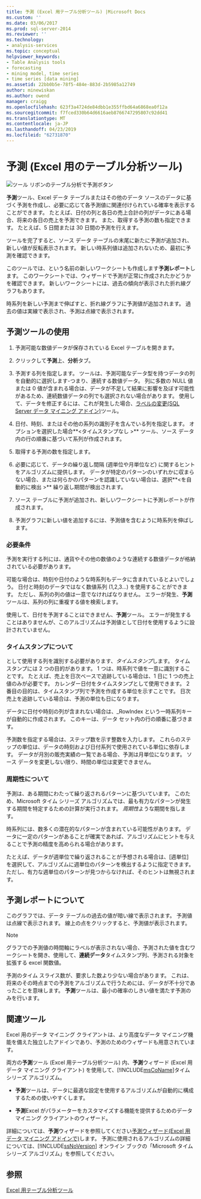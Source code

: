 ```yaml
---
title: 予測 (Excel 用テーブル分析ツール) |Microsoft Docs
ms.custom: ''
ms.date: 03/06/2017
ms.prod: sql-server-2014
ms.reviewer: ''
ms.technology:
- analysis-services
ms.topic: conceptual
helpviewer_keywords:
- Table Analysis tools
- forecasting
- mining model, time series
- time series [data mining]
ms.assetid: 22bb0b5e-78f5-484e-883d-2b5985a12749
author: minewiskan
ms.author: owend
manager: craigg
ms.openlocfilehash: 623f3a4724de84dbb1e355ffbd64a6868ea0f12a
ms.sourcegitcommit: f7fced330b64d6616aeb8766747295807c92dd41
ms.translationtype: MT
ms.contentlocale: ja-JP
ms.lasthandoff: 04/23/2019
ms.locfileid: "62731870"
---
```

# <a name="forecast-table-analysis-tools-for-excel"></a>予測 (Excel 用のテーブル分析ツール)
  ![ツール リボンのテーブル分析で予測ボタン](media/tat-forecast.gif "テーブル分析ツール リボンの予測 ボタン")  
  
 **予測**ツール、Excel データ テーブルまたはその他のデータ ソースのデータに基づく予測を作成し、必要に応じて各予測値に関連付けられている確率を表示することができます。 たとえば、日付の列と各日の売上合計の列がデータにある場合、将来の各日の売上を予測できます。 また、取得する予測の数も指定できます。 たとえば、5 日間または 30 日間の予測を行えます。  
  
 ツールを完了すると、ソース データ テーブルの末尾に新たに予測が追加され、新しい値が反転表示されます。 新しい時系列値は追加されないため、最初に予測を確認できます。  
  
 このツールでは、という名前の新しいワークシートも作成します**予測レポート**します。 このワークシートでは、ウィザードで予測が正常に作成されたかどうかを確認できます。 新しいワークシートには、過去の傾向が表示された折れ線グラフもあります。  
  
 時系列を新しい予測まで伸ばすと、折れ線グラフに予測値が追加されます。 過去の値は実線で表示され、予測は点線で表示されます。  
  
## <a name="using-the-forecast-tool"></a>予測ツールの使用  
  
1.  予測可能な数値データが保存されている Excel テーブルを開きます。  
  
2.  クリックして**予測**上、**分析**タブ。  
  
3.  予測する列を指定します。 ツールは、予測可能なデータ型を持つデータの列を自動的に選択します-つまり、連続する数値データ。 列に多数の NULL 値または 0 値が含まれる場合は、データが不足して結果に影響を及ぼす可能性があるため、連続数値データの列でも選択されない場合があります。 使用して、データを修正するには、これが発生した場合、[ラベルの変更&#40;SQL Server データ マイニング アドイン&#41;](relabel-sql-server-data-mining-add-ins.md)ツール。  
  
4.  日付、時刻、またはその他の系列の識別子を含んでいる列を指定します。 オプションを選択した場合**\<タイムスタンプなし >** ツール、ソース データ内の行の順番に基づいて系列が作成されます。  
  
5.  取得する予測の数を指定します。  
  
6.  必要に応じて、データの繰り返し間隔 (週単位や月単位など) に関するヒントをアルゴリズムに提供します。 データが特定のパターンのいずれかに収まらない場合、または何らかのパターンを認識していない場合は、選択**\<を自動的に検出 >** 繰り返し期間が検出されます。  
  
7.  ソース テーブルに予測が追加され、新しいワークシートに予測レポートが作成されます。  
  
8.  予測グラフに新しい値を追加するには、予測値を含むように時系列を伸ばします。  
  
### <a name="requirements"></a>必要条件  
 予測を実行する列には、通貨やその他の数値のような連続する数値データが格納されている必要があります。  
  
 可能な場合は、時刻や日付のような時系列もデータに含まれているとよいでしょう。 日付と時刻のデータではなく数値系列 (1,2,3...) を使用することができます。 ただし、系列の列の値は一意でなければなりません。 エラーが発生、**予測**ツールは、系列の列に重複する値を検索します。  
  
 使用して、日付を予測することはできません、**予測**ツール。 エラーが発生することはありませんが、このアルゴリズムは予測値として日付を使用するように設計されていません。  
  
### <a name="understanding-time-stamps"></a>タイムスタンプについて  
 として使用する列を識別する必要があります、*タイムスタンプ*します。 タイムスタンプには 2 つの目的があります。 1 つは、時系列で値を一意に識別することです。 たとえば、売上を日次ベースで追跡している場合は、1 日に 1 つの売上値のみが必要です。 カレンダー日付をタイムスタンプとして使用できます。 2 番目の目的は、タイムスタンプ列で予測を作成する単位を示すことです。 日次売上を追跡している場合は、予測の単位も日になります。  
  
 データに日付や時刻の列が含まれない場合は、_RowIndex という一時系列キーが自動的に作成されます。 このキーは、データ セット内の行の順番に基づきます。  
  
 予測数を指定する場合は、ステップ数を示す整数を入力します。 これらのステップの単位は、データの時刻および日付系列で使用されている単位に依存します。 データが月別の販売実績の一覧である場合、予測は月単位になります。 ソース データを変更しない限り、時間の単位は変更できません。  
  
### <a name="understanding-periodicity"></a>周期性について  
 予測は、ある期間にわたって繰り返されるパターンに基づいています。 このため、Microsoft タイム シリーズ アルゴリズムでは、最も有力なパターンが発生する期間を特定するための計算が実行されます。 *周期性*ような期間を指します。  
  
 時系列には、数多くの潜在的なパターンが含まれている可能性があります。 データに一定のパターンがあることが確実であれば、アルゴリズムにヒントを与えることで予測の精度を高められる場合があります。  
  
 たとえば、データが週単位で繰り返されることが予想される場合は、[週単位] を選択して、アルゴリズムに週単位のパターンを検出するように指定できます。 ただし、有力な週単位のパターンが見つからなければ、そのヒントは無視されます。  
  
## <a name="understanding-the-forecasting-report"></a>予測レポートについて  
 このグラフでは、データ テーブルの過去の値が暗い線で表示されます。 予測値は点線で表示されます。 線上の点をクリックすると、予測値が表示されます。  
  
> [!NOTE]  
>  グラフでの予測値の時間軸にラベルが表示されない場合、予測された値を含むワークシートを開き、使用して、**連続データ**タイムスタンプ列、予測される対象を拡張する excel 関数値。  
  
 予測のタイム スライス数が、要求した数より少ない場合があります。 これは、将来のその時点までの予測をアルゴリズムで行うためには、データが不十分であったことを意味します。 **予測**ツールは、最小の確率のしきい値を満たす予測のみを行います。  
  
## <a name="related-tools"></a>関連ツール  
 Excel 用のデータ マイニング クライアントは、より高度なデータ マイニング機能を備えた独立したアドインであり、予測のためのウィザードも用意されています。  
  
 両方の**予測**ツール (Excel 用テーブル分析ツール) 内、**予測**ウィザード (Excel 用データ マイニング クライアント) を使用して、[!INCLUDE[msCoName](../includes/msconame-md.md)]タイム シリーズ アルゴリズム。  
  
-   **予測**ツールは、データに最適な設定を使用するアルゴリズムが自動的に構成するための使いやすくします。  
  
-   **予測**Excel がパラメーターをカスタマイズする機能を提供するためのデータ マイニング クライアントのウィザード。  
  
 詳細については、**予測**ウィザードを参照してください[予測ウィザード&#40;Excel 用データ マイニング アドインで&#41;](forecast-wizard-data-mining-add-ins-for-excel.md)します。 予測に使用されるアルゴリズムの詳細については、[!INCLUDE[ssNoVersion](../includes/ssnoversion-md.md)] オンライン ブックの「Microsoft タイム シリーズ アルゴリズム」を参照してください。  
  
## <a name="see-also"></a>参照  
 [Excel 用テーブル分析ツール](table-analysis-tools-for-excel.md)  
  
  

